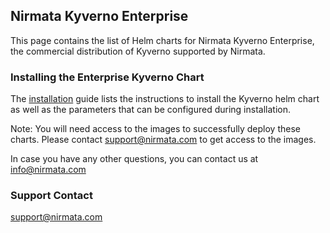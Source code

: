 ## Nirmata Kyverno Enterprise

This page contains the list of Helm charts for Nirmata Kyverno Enterprise, the commercial distribution of Kyverno supported by Nirmata. 

### Installing the Enterprise Kyverno Chart 
The [installation](https://github.com/nirmata/kyverno-charts/blob/main/charts/nirmata/README.md) guide lists the instructions to install the Kyverno helm chart as well as the parameters that can be configured during installation.

Note: You will need access to the images to successfully deploy these charts. Please contact support@nirmata.com to get access to the images.

In case you have any other questions, you can contact us at info@nirmata.com

### Support Contact
support@nirmata.com
